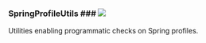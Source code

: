 ### SpringProfileUtils ### [![](https://jitpack.io/v/Thibstars/spring-profile-utils.svg)](https://jitpack.io/#Thibstars/spring-profile-utils)

Utilities enabling programmatic checks on Spring profiles.